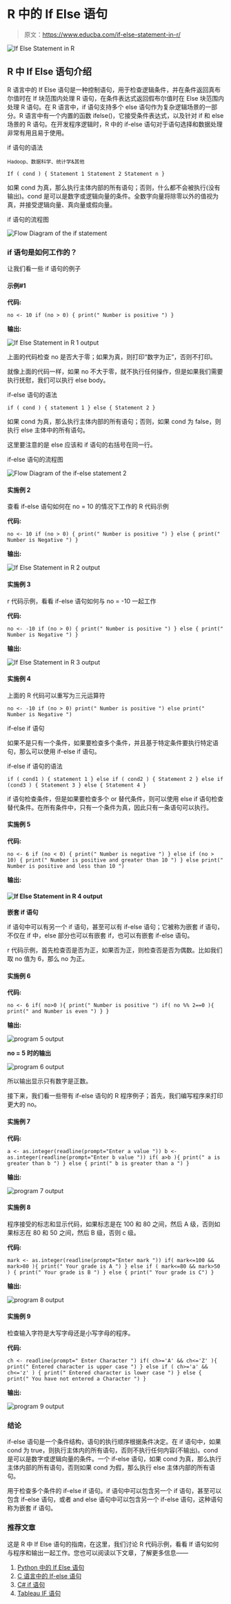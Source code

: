 # R 中的 If Else 语句

> 原文：<https://www.educba.com/if-else-statement-in-r/>

![If Else Statement in R](img/813573bafdf43fb90b0cbd120cc7a022.png)



## R 中 If Else 语句介绍

R 语言中的 If Else 语句是一种控制语句，用于检查逻辑条件，并在条件返回真布尔值时在 If 块范围内处理 R 语句，在条件表达式返回假布尔值时在 Else 块范围内处理 R 语句。在 R 语言中，if 语句支持多个 else 语句作为复杂逻辑场景的一部分。R 语言中有一个内置的函数 ifelse()，它接受条件表达式，以及针对 if 和 else 场景的 R 语句。在开发程序逻辑时，R 中的 if-else 语句对于语句选择和数据处理非常有用且易于使用。

if 语句的语法

<small>Hadoop、数据科学、统计学&其他</small>

`If ( cond ) {
Statement 1
Statement 2
Statement n
}`

如果 cond 为真，那么执行主体内部的所有语句；否则，什么都不会被执行(没有输出)。cond 是可以是数字或逻辑向量的条件。全数字向量将除零以外的值视为真，并接受逻辑向量、真向量或假向量。

if 语句的流程图

![Flow Diagram of the if statement](img/bb488995955b7d6bb1af20c28cc39f99.png)



### if 语句是如何工作的？

让我们看一些 if 语句的例子

#### 示例#1

**代码:**

`no <- 10
if (no > 0) {
print(" Number is positive ")
}`

**输出:**

![If Else Statement in R 1 output](img/4d3983ddb5c34af83579fa88ad528160.png)



上面的代码检查 no 是否大于零；如果为真，则打印“数字为正”，否则不打印。

就像上面的代码一样，如果 no 不大于零，就不执行任何操作，但是如果我们需要执行抚慰，我们可以执行 else body。

if-else 语句的语法

`if ( cond ) {
statement 1
} else {
Statement 2
}`

如果 cond 为真，那么执行主体内部的所有语句；否则，如果 cond 为 false，则执行 else 主体中的所有语句。

这里要注意的是 else 应该和 if 语句的右括号在同一行。

if-else 语句的流程图

![Flow Diagram of the if-else statement 2](img/8a5a9b57f155bd0648ce38e97ecf9197.png)



#### 实施例 2

查看 if-else 语句如何在 no = 10 的情况下工作的 R 代码示例

**代码:**

`no <- 10
if (no > 0) {
print(" Number is positive ")
} else {
print(" Number is Negative ")
}`

**输出:**

![If Else Statement in R 2 output](img/8fe866ca74ae9b5ab10390d16d63ff02.png)



#### 实施例 3

r 代码示例，看看 if-else 语句如何与 no = -10 一起工作

**代码:**

`no <- -10
if (no > 0) {
print(" Number is positive ")
} else {
print(" Number is Negative ")
}`

**输出:**

![If Else Statement in R 3 output](img/3a0e6227049b58dfeab54ac937519cf5.png)



#### 实施例 4

上面的 R 代码可以重写为三元运算符

`no <- -10
if (no > 0) print(" Number is positive ") else print(" Number is Negative ")`

if-else if 语句

如果不是只有一个条件，如果要检查多个条件，并且基于特定条件要执行特定语句，那么可以使用 if-else if 语句。

if-else if 语句的语法

`if ( cond1 ) {
statement 1
} else if ( cond2 ) {
Statement 2
} else if (cond3 ) {
Statement 3
} else {
Statement 4
}`

if 语句检查条件，但是如果要检查多个 or 替代条件，则可以使用 else if 语句检查替代条件。在所有条件中，只有一个条件为真，因此只有一条语句可以执行。

#### 实施例 5

**代码:**

`no <- 6
if (no < 0) {
print(" Number is negative ")
} else if (no > 10) {
print(" Number is positive and greater than 10 ")
} else
print(" Number is positive and less than 10 ")`

**输出:**

#### ![If Else Statement in R 4 output](img/493db0b31f2e769f306ddbeec2f83d5e.png)



**嵌套 if 语句**

if 语句中可以有另一个 if 语句，甚至可以有 if-else 语句；它被称为嵌套 if 语句，不仅在 if 中，else 部分也可以有嵌套 if，也可以有嵌套 if-else 语句。

r 代码示例，首先检查否是否为正，如果否为正，则检查否是否为偶数。比如我们取 no 值为 6，那么 no 为正。

#### 实施例 6

**代码:**

`no <- 6
if( no>0 ){
print(" Number is positive ")
if( no %% 2==0 ){
print(" and Number is even ")
}
}`

**输出:**

![program 5 output](img/49224d672976634020c46761f2e86de2.png)



**no = 5 时的输出**

![program 6 output](img/201cbe5cfe115392160256c1780d2746.png)



所以输出显示只有数字是正数。

接下来，我们看一些带有 if-else 语句的 R 程序例子；首先，我们编写程序来打印更大的 no。

#### 实施例 7

**代码:**

`a <- as.integer(readline(prompt="Enter a value "))
b <- as.integer(readline(prompt="Enter b value "))
if( a>b ){
print(" a is greater than b ")
} else {
print(" b is greater than a ")
}`

**输出:**

![program 7 output](img/2d46fdd076f4033b647fb3ad03930a67.png)



#### 实施例 8

程序接受的标志和显示代码，如果标志是在 100 和 80 之间，然后 A 级，否则如果标志在 80 和 50 之间，然后 B 级，否则 c 级。

**代码:**

`mark <- as.integer(readline(prompt="Enter mark "))
if( mark<=100 && mark>80 ){
print(" Your grade is A ")
} else if ( mark<=80 && mark>50 ) {
print(" Your grade is B ")
} else {
print(" Your grade is C")
}`

**输出:**

![program 8 output](img/3e9053af5f6dc13e71d717b4571d2570.png)



#### 实施例 9

检查输入字符是大写字母还是小写字母的程序。

**代码:**

`ch <- readline(prompt=" Enter Character ")
if( ch>='A' && ch<='Z' ){
print(" Entered character is upper case ")
} else if ( ch>='a' && ch<='z' ) {
print(" Entered character is lower case ")
} else {
print(" You have not entered a Character ")
}`

**输出:**

![program 9 output](img/53f334288123c25a8d8f3359a2afc195.png)



### 结论

if-else 语句是一个条件结构，语句的执行顺序根据条件决定。在 if 语句中，如果 cond 为 true，则执行主体内的所有语句，否则不执行任何内容(不输出)。cond 是可以是数字或逻辑向量的条件。一个 if-else 语句，如果 cond 为真，那么执行主体内部的所有语句，否则如果 cond 为假，那么执行 else 主体内部的所有语句。

用于检查多个条件的 if-else if 语句。if 语句中可以包含另一个 if 语句，甚至可以包含 if–else 语句，或者 and else 语句中可以包含另一个 if-else 语句，这种语句称为嵌套 if 语句。

### 推荐文章

这是 R 中 If Else 语句的指南，在这里，我们讨论 R 代码示例，看看 If 语句如何与程序和输出一起工作。您也可以阅读以下文章，了解更多信息——

1.  [Python 中的 If Else 语句](https://www.educba.com/if-else-statement-in-python/)
2.  [C 语言中的 If-else 语句](https://www.educba.com/if-else-statement-in-c/)
3.  [C# if 语句](https://www.educba.com/c-sharp-if-statement/)
4.  [Tableau IF 语句](https://www.educba.com/tableau-if-statement/)





